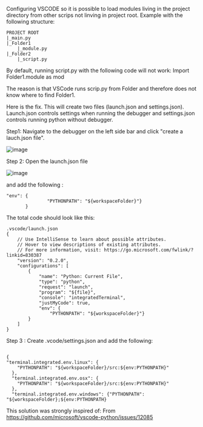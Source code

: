 Configuring VSCODE so it is possible to load modules living in the project directory from other scrips not linving in project root. Example with the following structure: 
```
PROJECT ROOT
|_main.py
|_Folder1
	|_module.py
|_Folder2
	|_script.py
```
	
By default, running script.py with the following code will not work:
Import Folder1.module as mod

The reason is that VSCode runs scrip.py from Folder and therefore does not know  where to find Folder1. 

Here is the fix. This will create two files (launch.json and settings.json). Launch.json controls settings when running the debugger and settings.json controls running python without debugger. 

Step1: Navigate to the debugger on the left side bar and click "create a lauch.json file". 

![image](https://github.com/MxBoud/vscode_settings/assets/21281558/8669612a-0399-43b5-bd61-235681f8a020)


Step 2: Open the launch.json file

![image](https://github.com/MxBoud/vscode_settings/assets/21281558/8167d8a4-adaa-4f39-82dc-ae6953226e53)


 and add the following :
 ```
"env": {
                "PYTHONPATH": "${workspaceFolder}"}
        }
```
The total code should look like this: 

```
.vscode/launch.json
{
    // Use IntelliSense to learn about possible attributes.
    // Hover to view descriptions of existing attributes.
    // For more information, visit: https://go.microsoft.com/fwlink/?linkid=830387
    "version": "0.2.0",
    "configurations": [
        {
            "name": "Python: Current File",
            "type": "python",
            "request": "launch",
            "program": "${file}",
            "console": "integratedTerminal",
            "justMyCode": true,
            "env": {
                "PYTHONPATH": "${workspaceFolder}"}
        }
    ]
}
```

Step 3 : Create .vcode/settings.json and add the following:
```

{
"terminal.integrated.env.linux": {
    "PYTHONPATH": "${workspaceFolder}/src:${env:PYTHONPATH}"
  },
  "terminal.integrated.env.osx": {
    "PYTHONPATH": "${workspaceFolder}/src:${env:PYTHONPATH}"
  },
  "terminal.integrated.env.windows": {"PYTHONPATH": "${workspaceFolder};${env:PYTHONPATH}
```

This solution was strongly inspired of: 
From <https://github.com/microsoft/vscode-python/issues/12085> 
